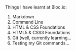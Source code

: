 Things I have learnt at Bloc.io:
1. Markdown
2. Command Line
3. HTML & CSS Foundations
4. HTML5 & CSS3 Foundations
5. Git (well, currently learning...
6. Testing my Git commands...
